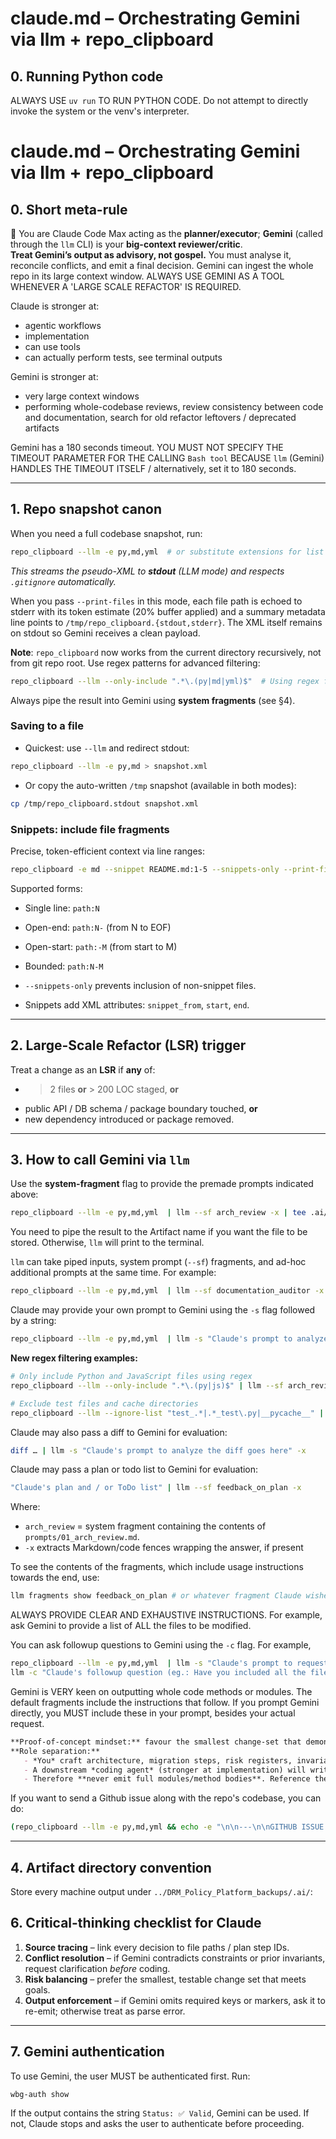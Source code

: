 # claude.md – Orchestrating Gemini via llm + repo_clipboard

## 0. Running Python code
ALWAYS USE `uv run` TO RUN PYTHON CODE. Do not attempt to directly invoke the system or the venv's interpreter.

# claude.md – Orchestrating Gemini via llm + repo_clipboard

## 0. Short meta-rule
👋 You are Claude Code Max acting as the **planner/executor**; **Gemini** (called through the `llm` CLI) is your **big-context reviewer/critic**.  
**Treat Gemini’s output as advisory, not gospel.** You must analyse it, reconcile conflicts, and emit a final decision. Gemini can ingest the whole repo in its large context window. ALWAYS USE GEMINI AS A TOOL WHENEVER A 'LARGE SCALE REFACTOR' IS REQUIRED.

Claude is stronger at:
* agentic workflows
* implementation
* can use tools
* can actually perform tests, see terminal outputs

Gemini is stronger at:
* very large context windows
* performing whole-codebase reviews, review consistency between code and documentation, search for old refactor leftovers / deprecated artifacts

Gemini has a 180 seconds timeout. YOU MUST NOT SPECIFY THE TIMEOUT PARAMETER FOR THE CALLING `Bash tool` BECAUSE `llm` (Gemini) HANDLES THE TIMEOUT ITSELF / alternatively, set it to 180 seconds.

---

## 1. Repo snapshot canon
When you need a full codebase snapshot, run:

```bash
repo_clipboard --llm -e py,md,yml  # or substitute extensions for list you decide
```

*This streams the pseudo-XML to **stdout** (LLM mode) and respects `.gitignore` automatically.*

When you pass `--print-files` in this mode, each file path is echoed to stderr with its token estimate (20% buffer applied) and a summary metadata line points to `/tmp/repo_clipboard.{stdout,stderr}`. The XML itself remains on stdout so Gemini receives a clean payload.

**Note**: `repo_clipboard` now works from the current directory recursively, not from git repo root. Use regex patterns for advanced filtering:

```bash
repo_clipboard --llm --only-include ".*\.(py|md|yml)$"  # Using regex for multiple extensions
```

Always pipe the result into Gemini using **system fragments** (see §4).

### Saving to a file
- Quickest: use `--llm` and redirect stdout:
```bash
repo_clipboard --llm -e py,md > snapshot.xml
```
- Or copy the auto-written `/tmp` snapshot (available in both modes):
```bash
cp /tmp/repo_clipboard.stdout snapshot.xml
```

### Snippets: include file fragments

Precise, token-efficient context via line ranges:

```bash
repo_clipboard -e md --snippet README.md:1-5 --snippets-only --print-files
```

Supported forms:
- Single line: `path:N`
- Open-end: `path:N-` (from N to EOF)
- Open-start: `path:-M` (from start to M)
- Bounded: `path:N-M`

- `--snippets-only` prevents inclusion of non-snippet files.
- Snippets add XML attributes: `snippet_from`, `start`, `end`.

---

## 2. Large-Scale Refactor (LSR) trigger

Treat a change as an **LSR** if **any** of:

* > 2 files **or** > 200 LOC staged, **or**
* public API / DB schema / package boundary touched, **or**
* new dependency introduced or package removed.

---

## 3. How to call Gemini via **`llm`**

Use the **system-fragment** flag to provide the premade prompts indicated above:
```bash
repo_clipboard --llm -e py,md,yml  | llm --sf arch_review -x | tee .ai/plan.yaml
```
You need to pipe the result to the Artifact name if you want the file to be stored. Otherwise, `llm` will print to the terminal.

`llm` can take piped inputs, system prompt (`--sf`) fragments, and ad-hoc additional prompts at the same time. For example:
```bash
repo_clipboard --llm -e py,md,yml  | llm --sf documentation_auditor -x "The documentation review should focus on the usage instructions" | tee .ai/plan.yaml
```

Claude may provide your own prompt to Gemini using the `-s` flag followed by a string:
```bash
repo_clipboard --llm -e py,md,yml  | llm -s "Claude's prompt to analyze the whole repo goes here" -x
```

**New regex filtering examples:**
```bash
# Only include Python and JavaScript files using regex
repo_clipboard --llm --only-include ".*\.(py|js)$" | llm --sf arch_review -x

# Exclude test files and cache directories
repo_clipboard --llm --ignore-list "test_.*|.*_test\.py|__pycache__" | llm --sf arch_review -x
```

Claude may also pass a diff to Gemini for evaluation:
```bash
diff … | llm -s "Claude's prompt to analyze the diff goes here" -x
```

Claude may pass a plan or todo list to Gemini for evaluation:
```bash
"Claude's plan and / or ToDo list" | llm --sf feedback_on_plan -x
```

Where:

* `arch_review` = system fragment containing the contents of `prompts/01_arch_review.md`.
* `-x` extracts Markdown/code fences wrapping the answer, if present

To see the contents of the fragments, which include usage instructions towards the end, use:
```bash
llm fragments show feedback_on_plan # or whatever fragment Claude wishes to inspect
```

ALWAYS PROVIDE CLEAR AND EXHAUSTIVE INSTRUCTIONS. For example, ask Gemini to provide a list of ALL the files to be modified.

You can ask followup questions to Gemini using the `-c` flag. For example,
```bash
repo_clipboard --llm -e py,md,yml  | llm -s "Claude's prompt to request proposed code changes" -x
llm -c "Claude's followup question (eg.: Have you included all the files that need to be changed? Review the codebase again and reply with files that you might have skipped in the first pass)"
```

Gemini is VERY keen on outputting whole code methods or modules. The default fragments include the instructions that follow. If you prompt Gemini directly, you MUST include these in your prompt, besides your actual request.

```markdown
**Proof-of-concept mindset:** favour the smallest change-set that demonstrates feasibility; stop if added complexity > marginal gain.
**Role separation:**  
   - *You* craft architecture, migration steps, risk registers, invariants, test obligations.  
   - A downstream *coding agent* (stronger at implementation) will write the actual code.  
   - Therefore **never emit full modules/method bodies**. Reference them by `path::symbol` and describe required edits.
```

If you want to send a Github issue along with the repo's codebase, you can do:
```bash
(repo_clipboard --llm -e py,md,yml && echo -e "\n\n---\n\nGITHUB ISSUE #2:\n" && gh issue view 2) | llm --sf arch_review -x "Focus on the Large-Scale Refactor d…"
```

---

## 4. Artifact directory convention

Store every machine output under `../DRM_Policy_Platform_backups/.ai/`:

## 

## 6. Critical-thinking checklist for Claude

1. **Source tracing** – link every decision to file paths / plan step IDs.
2. **Conflict resolution** – if Gemini contradicts constraints or prior invariants, request clarification *before* coding.
3. **Risk balancing** – prefer the smallest, testable change set that meets goals.
4. **Output enforcement** – if Gemini omits required keys or markers, ask it to re-emit; otherwise treat as parse error.

---
## 7. Gemini authentication

To use Gemini, the user MUST be authenticated first. Run:
```bash
wbg-auth show
```
If the output contains the string `Status: ✅ Valid`, Gemini can be used. If not, Claude stops and asks the user to authenticate before proceeding.
